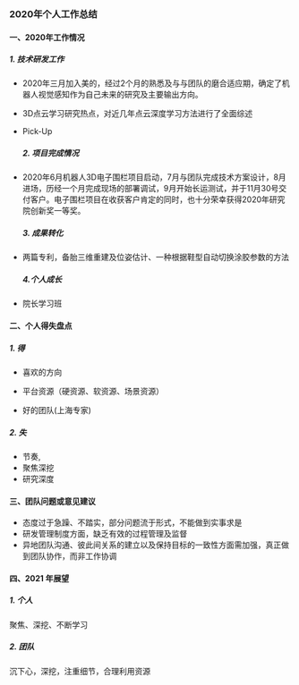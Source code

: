 ### 2020年个人工作总结



#### 一、2020年工作情况

##### 	1. 技术研发工作

- 2020年三月加入美的，经过2个月的熟悉及与与团队的磨合适应期，确定了机器人视觉感知作为自己未来的研究及主要输出方向。

- 3D点云学习研究热点，对近几年点云深度学习方法进行了全面综述

- Pick-Up

  ##### 2. 项目完成情况

- 2020年6月机器人3D电子围栏项目启动，7月与团队完成技术方案设计，8月进场，历经一个月完成现场的部署调试，9月开始长运测试，并于11月30号交付客户。电子围栏项目在收获客户肯定的同时，也十分荣幸获得2020年研究院创新奖一等奖。

  ##### 3. 成果转化

- 两篇专利，备胎三维重建及位姿估计、一种根据鞋型自动切换涂胶参数的方法

  ##### 4.个人成长

- 院长学习班

  

#### 二、个人得失盘点

##### 	1. 得

- 喜欢的方向

- 平台资源（硬资源、软资源、场景资源） 

- 好的团队(上海专家)

  

##### 	2. 失

- 节奏, 
- 聚焦深挖
- 研究深度

#### 三、团队问题或意见建议

- 态度过于急躁、不踏实，部分问题流于形式，不能做到实事求是
- 研发管理制度方面，缺乏有效的过程管理及监督
- 异地团队沟通、彼此间关系的建立以及保持目标的一致性方面需加强，真正做到团队协作，而非工作协调

#### 四、2021 年展望

##### 	1. 个人

聚焦、深挖、不断学习

##### 	2. 团队

沉下心，深挖，注重细节，合理利用资源



